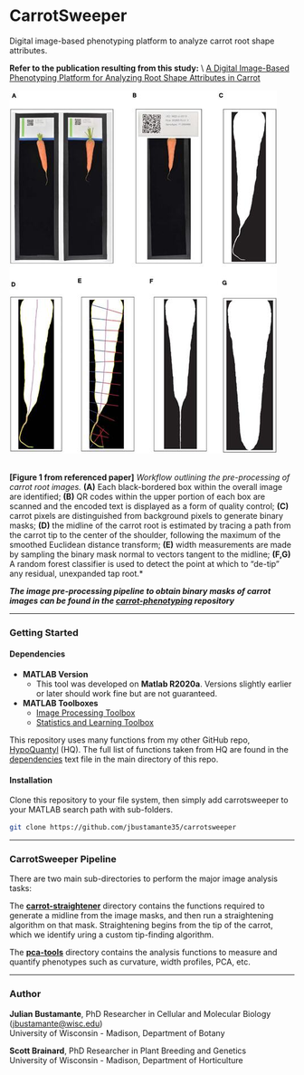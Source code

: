 # CarrotSweeper
Digital image-based phenotyping platform to analyze carrot root shape
attributes. <br />

**Refer to the publication resulting from this study:** \\
[A Digital Image-Based Phenotyping Platform for Analyzing Root Shape
Attributes in Carrot](https://doi.org/10.3389/fpls.2021.690031)

![Figure 1 from paper](misc/sites/processing_small.jpg) <br /><br />

**[Figure 1 from referenced paper]** *Workflow outlining the pre-processing*
*of carrot root images.* **(A)** Each black-bordered box within the overall
image are identified; **(B)** QR codes within the upper portion of each box are
scanned and the encoded text is displayed as a form of quality control;
**(C)** carrot pixels are distinguished from background pixels to generate
binary masks; **(D)** the midline of the carrot root is estimated by tracing a
path from the carrot tip to the center of the shoulder, following the maximum
of the smoothed Euclidean distance transform; **(E)** width measurements are made
by sampling the binary mask normal to vectors tangent to the midline; **(F,G)**
A random forest classifier is used to detect the point at which to “de-tip” any
residual, unexpanded tap root.*

***The image pre-processing pipeline to obtain binary masks of carrot images can
be found in the [carrot-phenotyping](https://github.com/shbrainard/carrot-phenotyping)
repository***

---
### Getting Started
#### Dependencies
- **MATLAB Version**
    - This tool was developed on **Matlab R2020a**. Versions slightly earlier
      or later should work fine but are not guaranteed.
- **MATLAB Toolboxes**
    - [Image Processing Toolbox](https://www.mathworks.com/products/image-processing.html)
    - [Statistics and Learning Toolbox](https://www.mathworks.com/products/statistics.html)

This repository uses many functions from my other GitHub repo,
[HypoQuantyl](https://github.com/jbustamante35/hypoquantyl) (HQ). The full list
of functions taken from HQ are found in the [dependencies](./dependencies) text
file in the main directory of this repo.

#### Installation
Clone this repository to your file system, then simply add carrotsweeper to
your MATLAB search path with sub-folders.

```bash
git clone https://github.com/jbustamante35/carrotsweeper
```

---

### CarrotSweeper Pipeline
There are two main sub-directories to perform the major image analysis
tasks: <br />

The [**carrot-straightener**](./carrot-straightener) directory contains the
functions required to generate a midline from the image masks, and then run a
straightening algorithm on that mask. Straightening begins from the tip of the
carrot, which we identify uring a custom tip-finding algorithm.

The [**pca-tools**](./pca-tools) directory contains the analysis functions to
measure and quantify phenotypes such as curvature, width profiles, PCA, etc.

---

### Author
**Julian Bustamante**, PhD Researcher in Cellular and Molecular Biology
(<jbustamante@wisc.edu>) <br />
	University of Wisconsin - Madison, Department of Botany <br />

**Scott Brainard**, PhD Researcher in Plant Breeding and Genetics <br />
	University of Wisconsin - Madison, Department of Horticulture <br />


